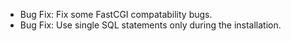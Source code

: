 - Bug Fix: Fix some FastCGI compatability bugs.
- Bug Fix: Use single SQL statements only during the installation.
